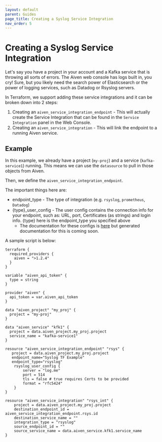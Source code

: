 ```yaml
---
layout: default
parent: Guides
page_title: Creating a Syslog Service Integration
nav_order: 5
---
```


# Creating a Syslog Service Integration

Let's say you have a project in your account and a Kafka service that is throwing all sorts of errors. The Aiven web console has logs built in, you cry! Sure, but you likely need the search power of Elasticsearch or the power of logging services, such as Datadog or Rsyslog servers.

In Terraform, we support adding these service integrations and it can be broken down into 2 steps:

1. Creating an `aiven_service_integration_endpoint` - This will actually create the Service Integration that can be found in the `Service Integration` panel in the Web Console.
2. Creating an `aiven_service_integration` - This will link the endpoint to a running Aiven service.

## Example

In this example, we already have a project (`my-proj`) and a service (`kafka-service1`) running. This means we can use the `datasource` to pull in those objects from Aiven.

Then, we define the `aiven_service_integration_endpoint`.

The important things here are:
* endpoint_type - The type of integration (e.g. `rsyslog`, `prometheus`, `Datadog`)
* {type}_user_config - The user config contains the connection info for your endpoint, such as: URL, port, Certificates (as strings) and login info. {type} here is the endpoint_type you specified above
    * The documentation for these configs is [here](https://github.com/aiven/terraform-provider-aiven/blob/8c66aab13a6bf1c4c48a1cf1e105927dab1fb93d/aiven/templates/integration_endpoints_user_config_schema.json) but generated documentation for this is coming soon.

A sample script is below:

```hcl
terraform {
  required_providers {
    aiven = ">1.2.4"
  }
}

variable "aiven_api_token" {
  type = string
}

provider "aiven" {
  api_token = var.aiven_api_token
}

data "aiven_project" "my_proj" {
  project = "my-proj"
}

data "aiven_service" "kfk1" {
  project = data.aiven_project.my_proj.project
  service_name = "kafka-service1"
}

resource "aiven_service_integration_endpoint" "rsys" {
   project = data.aiven_project.my_proj.project
   endpoint_name="Syslog TF Example"
   endpoint_type="rsyslog"
    rsyslog_user_config {
    	server = "log.me"
    	port = 514
    	tls = false # true requires Certs to be provided
    	format = "rfc5424"
    }
}

resource "aiven_service_integration" "rsys_int" {
    project = data.aiven_project.my_proj.project
    destination_endpoint_id = aiven_service_integration_endpoint.rsys.id
    destination_service_name = ""
    integration_type = "rsyslog"
    source_endpoint_id = ""
    source_service_name = data.aiven_service.kfk1.service_name
}
```
